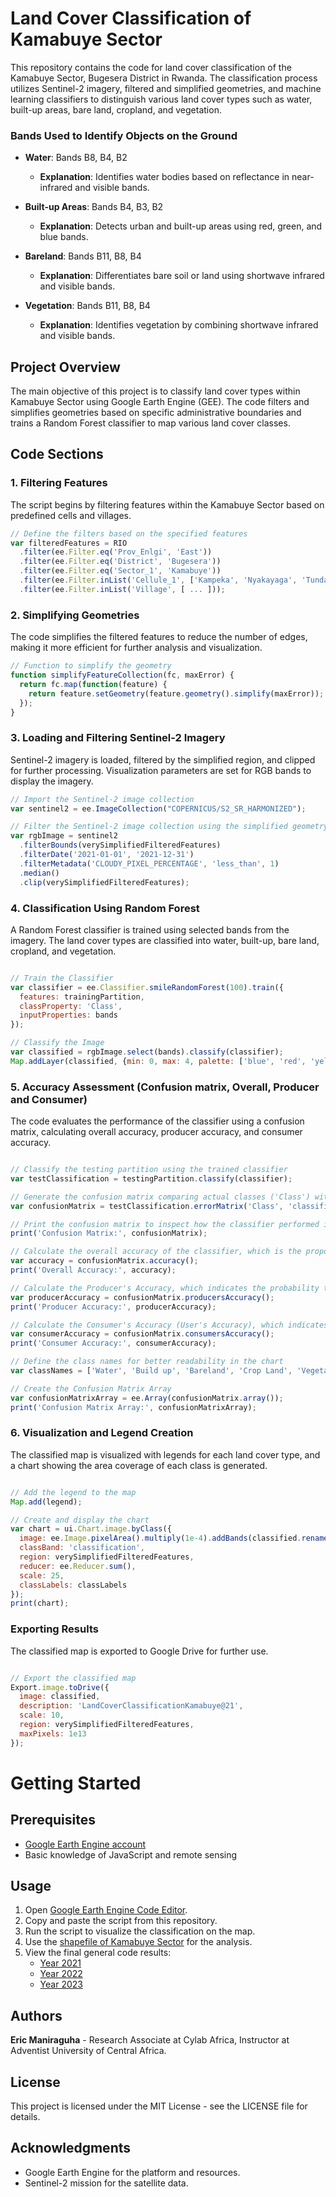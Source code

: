 # Land Cover Classification of Kamabuye Sector

This repository contains the code for land cover classification of the Kamabuye Sector, Bugesera District in Rwanda. The classification process utilizes Sentinel-2 imagery, filtered and simplified geometries, and machine learning classifiers to distinguish various land cover types such as water, built-up areas, bare land, cropland, and vegetation.

### Bands Used to Identify Objects on the Ground

- **Water**: Bands B8, B4, B2
  - **Explanation**: Identifies water bodies based on reflectance in near-infrared and visible bands.

- **Built-up Areas**: Bands B4, B3, B2
  - **Explanation**: Detects urban and built-up areas using red, green, and blue bands.

- **Bareland**: Bands B11, B8, B4
  - **Explanation**: Differentiates bare soil or land using shortwave infrared and visible bands.

- **Vegetation**: Bands B11, B8, B4
  - **Explanation**: Identifies vegetation by combining shortwave infrared and visible bands.


## Project Overview

The main objective of this project is to classify land cover types within Kamabuye Sector using Google Earth Engine (GEE). The code filters and simplifies geometries based on specific administrative boundaries and trains a Random Forest classifier to map various land cover classes.

## Code Sections

### 1. Filtering Features

The script begins by filtering features within the Kamabuye Sector based on predefined cells and villages.

```javascript
// Define the filters based on the specified features
var filteredFeatures = RIO
  .filter(ee.Filter.eq('Prov_Enlgi', 'East'))
  .filter(ee.Filter.eq('District', 'Bugesera'))
  .filter(ee.Filter.eq('Sector_1', 'Kamabuye'))
  .filter(ee.Filter.inList('Cellule_1', ['Kampeka', 'Nyakayaga', 'Tunda', 'Burenge', 'Biharagu']))
  .filter(ee.Filter.inList('Village', [ ... ]));
```

### 2. Simplifying Geometries

The code simplifies the filtered features to reduce the number of edges, making it more efficient for further analysis and visualization.

```javascript
// Function to simplify the geometry
function simplifyFeatureCollection(fc, maxError) {
  return fc.map(function(feature) {
    return feature.setGeometry(feature.geometry().simplify(maxError));
  });
}

```

### 3. Loading and Filtering Sentinel-2 Imagery

Sentinel-2 imagery is loaded, filtered by the simplified region, and clipped for further processing. Visualization parameters are set for RGB bands to display the imagery.

```javascript
// Import the Sentinel-2 image collection
var sentinel2 = ee.ImageCollection("COPERNICUS/S2_SR_HARMONIZED");

// Filter the Sentinel-2 image collection using the simplified geometry
var rgbImage = sentinel2
  .filterBounds(verySimplifiedFilteredFeatures)
  .filterDate('2021-01-01', '2021-12-31')
  .filterMetadata('CLOUDY_PIXEL_PERCENTAGE', 'less_than', 1)
  .median()
  .clip(verySimplifiedFilteredFeatures);


```

### 4. Classification Using Random Forest
A Random Forest classifier is trained using selected bands from the imagery. The land cover types are classified into water, built-up, bare land, cropland, and vegetation.

```javascript

// Train the Classifier
var classifier = ee.Classifier.smileRandomForest(100).train({
  features: trainingPartition, 
  classProperty: 'Class', 
  inputProperties: bands
});

// Classify the Image
var classified = rgbImage.select(bands).classify(classifier);
Map.addLayer(classified, {min: 0, max: 4, palette: ['blue', 'red', 'yellow', 'pink', 'green']}, 'Land Cover Classification');
```

### 5. Accuracy Assessment (Confusion matrix, Overall, Producer and Consumer)
The code evaluates the performance of the classifier using a confusion matrix, calculating overall accuracy, producer accuracy, and consumer accuracy.

```javascript

// Classify the testing partition using the trained classifier
var testClassification = testingPartition.classify(classifier);

// Generate the confusion matrix comparing actual classes ('Class') with predicted classes ('classification')
var confusionMatrix = testClassification.errorMatrix('Class', 'classification');

// Print the confusion matrix to inspect how the classifier performed in terms of class predictions
print('Confusion Matrix:', confusionMatrix);

// Calculate the overall accuracy of the classifier, which is the proportion of correctly classified instances
var accuracy = confusionMatrix.accuracy();
print('Overall Accuracy:', accuracy);

// Calculate the Producer's Accuracy, which indicates the probability that a given class is correctly predicted
var producerAccuracy = confusionMatrix.producersAccuracy();
print('Producer Accuracy:', producerAccuracy);

// Calculate the Consumer's Accuracy (User's Accuracy), which indicates the reliability of a predicted class label
var consumerAccuracy = confusionMatrix.consumersAccuracy();
print('Consumer Accuracy:', consumerAccuracy);

// Define the class names for better readability in the chart
var classNames = ['Water', 'Build up', 'Bareland', 'Crop Land', 'Vegetation'];

// Create the Confusion Matrix Array
var confusionMatrixArray = ee.Array(confusionMatrix.array());
print('Confusion Matrix Array:', confusionMatrixArray);

```

### 6. Visualization and Legend Creation

The classified map is visualized with legends for each land cover type, and a chart showing the area coverage of each class is generated.

```javascript

// Add the legend to the map
Map.add(legend);

// Create and display the chart
var chart = ui.Chart.image.byClass({
  image: ee.Image.pixelArea().multiply(1e-4).addBands(classified.rename('classification')),
  classBand: 'classification',
  region: verySimplifiedFilteredFeatures,
  reducer: ee.Reducer.sum(),
  scale: 25,
  classLabels: classLabels
});
print(chart);

```

### Exporting Results
The classified map is exported to Google Drive for further use.

``` javascript

// Export the classified map
Export.image.toDrive({
  image: classified,
  description: 'LandCoverClassificationKamabuye@21',
  scale: 10,
  region: verySimplifiedFilteredFeatures,
  maxPixels: 1e13
});

```

# Getting Started

## Prerequisites
- [Google Earth Engine account](https://code.earthengine.google.com/)
- Basic knowledge of JavaScript and remote sensing

## Usage
1. Open [Google Earth Engine Code Editor](https://code.earthengine.google.com/).
2. Copy and paste the script from this repository.
3. Run the script to visualize the classification on the map.
4. Use the [shapefile of Kamabuye Sector](https://code.earthengine.google.com/?asset=users/emanirag/kamabuye_villages_shapefiles) for the analysis.
5. View the final general code results:
   - [Year 2021](https://code.earthengine.google.com/f4ed02e5be0910b937cfe8797b7327e5)
   - [Year 2022](https://code.earthengine.google.com/d8a12f579bfd94a9a77898f8fda25e8f)
   - [Year 2023](https://code.earthengine.google.com/7db48a3a6493d98eec58628ca0fe32c9)

## Authors
**Eric Maniraguha** - Research Associate at Cylab Africa, Instructor at Adventist University of Central Africa.

## License
This project is licensed under the MIT License - see the LICENSE file for details.

## Acknowledgments
- Google Earth Engine for the platform and resources.
- Sentinel-2 mission for the satellite data.
